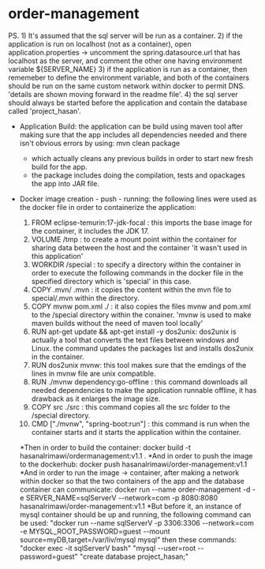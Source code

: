 # order-management

PS. 1) It's assumed that the sql server will be run as a container.
    2) if the application is run on localhost  (not as a container), open application.properties -> uncomment the spring.datasource.url that has localhost as the server, and comment the other one having environment variable ${SERVER_NAME}
    3) if the application is run as a container, then rememeber to define the environment variable, and both of the containers should be run on the same custom network within docker to permit DNS. 'details are shown moving forward in the readme file'.
    4) the sql server should always be started before the application and contain the database called 'project_hasan'.

* Application Build:
  the application can be build using maven tool after making sure that the app includes all dependencies needed and there isn't obvious errors by using:
  mvn clean package
  - which actually cleans any previous builds in order to start new fresh build for the app.
  - the package includes doing the compilation, tests and opackages the app into JAR file.

* Docker image creation - push - running:
  the following lines were used as the docker file in order to containerize the application:
  1) FROM eclipse-temurin:17-jdk-focal : this imports the base image for the container, it includes the JDK 17.
  2) VOLUME /tmp : to create a mount point within the container for sharing data between the host and the container  'it wasn't used in this application'
  3) WORKDIR /special : to specify a directory within the container in order to execute the following commands in the docker file in the specified directory which is 'special' in this case.
  4) COPY .mvn/ .mvn : it copies the content within the mvn file to special/.mvn within the directory.
  5) COPY mvnw pom.xml ./ : it also copies the files mvnw and pom.xml to the /special directory within the conainer. 'mvnw is used to make maven builds without the need of maven tool locally'
  6) RUN apt-get update && apt-get install -y dos2unix: dos2unix is actually a tool that converts the text files between windows and Linux. the command updates the packages list and installs dos2unix in the container.
  7) RUN dos2unix mvnw: this tool makes sure that the emdings of the lines in mvnw file are unix compatible.
  8) RUN ./mvnw dependency:go-offline : this command downloads all needed dependencies to make the application runnable offline, it has drawback as it enlarges the image size.
  9) COPY src ./src : this command copies all the src folder to the /special directory.
  10) CMD ["./mvnw", "spring-boot:run"] : this command is run when the container starts and it starts the application within the container.

  *Then in order to build the container: docker build -t hasanalrimawi/ordermanagement:v1.1 .
  *And in order to push the image to the dockerhub: docker push hasanalrimawi/order-management:v1.1
  *And in order to run the image -> container, after making a network within docker so that the two containers of the app and the database container can communicate: docker run --name order-management -d -e SERVER_NAME=sqlServerV --network=com -p 8080:8080 hasanalrimawi/order-management:v1.1
  *But before it, an instance of mysql container should be up and running, the following command can be used:
    "docker run --name sqlServerV -p 3306:3306 --network=com -e MYSQL_ROOT_PASSWORD=guest --mount source=myDB,target=/var/liv/mysql mysql"
  then these commands:
  "docker exec -it sqlServerV bash"
  "mysql --user=root --password=guest"
  "create database project_hasan;"
